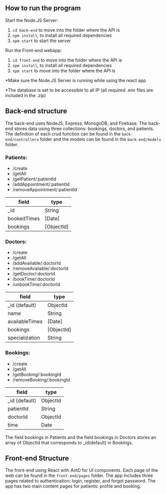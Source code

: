 ## How to run the program

Start the Node.JS Server:

1. `cd back-end` to move into the folder where the API is
2. `npm install`, to install all required dependencies
3. `npm start` to start the server

Run the Front-end webapp:

1. `cd front-end` to move into the folder where the API is
2. `npm install`, to install all required dependencies
3. `npm start` to move into the folder where the API is

\*Make sure the Node.JS Server is running while using the react app

\*The database is set to be accessible to all IP (all required .env files are included in the .zip)

## Back-end structure

The back-end uses NodeJS, Express, MonogoDB, and Firebase. The back-end stores data using three collections: bookings, doctors, and patients. The definition of each crud function can be found in the `back-end/controllers` folder and the models can be found in the `back-end/models` folder.

### Patients:

- /create
- /getAll
- /getPatient/:patientId
- /addAppointment/:patientId
- /removeAppointment/:patientId

| field       | type       |
| ----------- | ---------- |
| \_id        | String     |
| bookedTimes | [Date]     |
| bookings    | [ObjectId] |

### Doctors:

- /create
- /getAll
- /addAvailable/:doctorId
- /removeAvailable/:doctorId
- /getDoctor/:doctorId
- /bookTime/:doctorId
- /unbookTime/:doctorId

| field          | type       |
| -------------- | ---------- |
| \_id (default) | ObjectId   |
| name           | String     |
| availableTimes | [Date]     |
| bookings       | [ObjectId] |
| specialization | String     |

### Bookings:

- /create
- /getAll
- /getBooking/:bookingId
- /removeBooking/:bookingId

| field          | type     |
| -------------- | -------- |
| \_id (default) | ObjectId |
| patientId      | String   |
| doctorId       | ObjectId |
| time           | Date     |

The field bookings in Patients and the field bookings in Doctors stores an array of ObjectId that corresponds to \_id(default) in Bookings.

## Front-end Structure

The front-end using React with AntD for UI components. Each page of the web can be found in the `front-end/pages` folder. The app includes three pages related to authentication: login, register, and forgot password. The app has two main content pages for patients: profile and booking.
